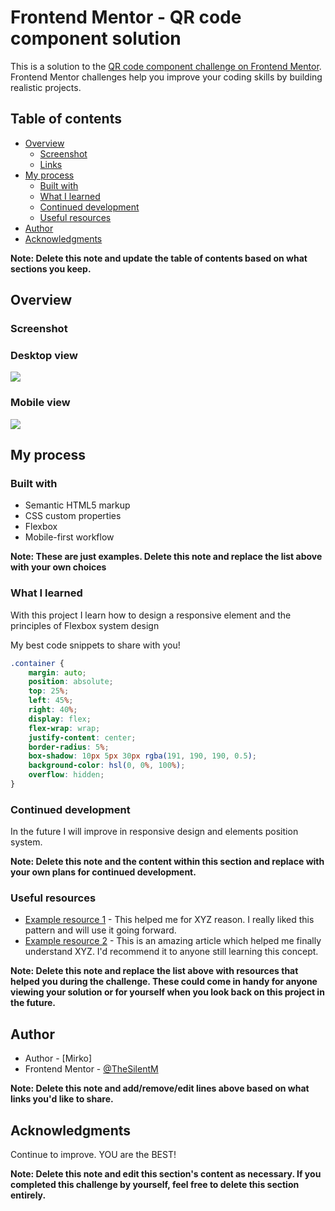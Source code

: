 # Frontend Mentor - QR code component solution

This is a solution to the [QR code component challenge on Frontend Mentor](https://www.frontendmentor.io/challenges/qr-code-component-iux_sIO_H). Frontend Mentor challenges help you improve your coding skills by building realistic projects. 

## Table of contents

- [Overview](#overview)
  - [Screenshot](#screenshot)
  - [Links](#links)
- [My process](#my-process)
  - [Built with](#built-with)
  - [What I learned](#what-i-learned)
  - [Continued development](#continued-development)
  - [Useful resources](#useful-resources)
- [Author](#author)
- [Acknowledgments](#acknowledgments)

**Note: Delete this note and update the table of contents based on what sections you keep.**

## Overview

### Screenshot

### Desktop view
![](./images/screenshot-desktop.jpg)

### Mobile view
![](./images/screenshot-mobile.jpg)



## My process

### Built with

- Semantic HTML5 markup
- CSS custom properties
- Flexbox
- Mobile-first workflow

**Note: These are just examples. Delete this note and replace the list above with your own choices**

### What I learned

With this project I learn how to design a responsive element and the principles of Flexbox system design

My best code snippets to share with you!

```css
.container {
    margin: auto;
    position: absolute;
    top: 25%;
    left: 45%;
    right: 40%;
    display: flex;
    flex-wrap: wrap;
    justify-content: center;
    border-radius: 5%;
    box-shadow: 10px 5px 30px rgba(191, 190, 190, 0.5);
    background-color: hsl(0, 0%, 100%);
    overflow: hidden;
}
```

### Continued development

In the future I will improve in responsive design and elements position system.

**Note: Delete this note and the content within this section and replace with your own plans for continued development.**

### Useful resources

- [Example resource 1](https://www.example.com) - This helped me for XYZ reason. I really liked this pattern and will use it going forward.
- [Example resource 2](https://www.example.com) - This is an amazing article which helped me finally understand XYZ. I'd recommend it to anyone still learning this concept.

**Note: Delete this note and replace the list above with resources that helped you during the challenge. These could come in handy for anyone viewing your solution or for yourself when you look back on this project in the future.**

## Author

- Author - [Mirko]
- Frontend Mentor - [@TheSilentM](https://www.frontendmentor.io/profile/yourusername)

**Note: Delete this note and add/remove/edit lines above based on what links you'd like to share.**

## Acknowledgments

Continue to improve. YOU are the BEST!

**Note: Delete this note and edit this section's content as necessary. If you completed this challenge by yourself, feel free to delete this section entirely.**
